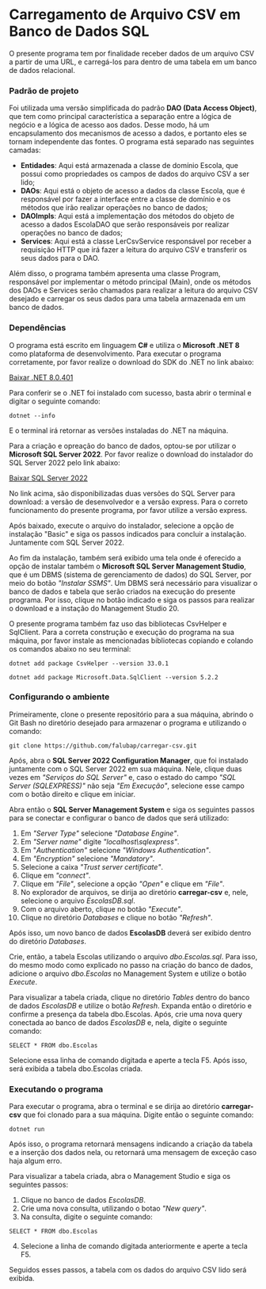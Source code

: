 # Carregamento de Arquivo CSV em Banco de Dados SQL

O presente programa tem por finalidade receber dados de um arquivo CSV a partir de uma URL, e carregá-los para dentro de uma tabela em um banco de dados relacional.

### Padrão de projeto
Foi utilizada uma versão simplificada do padrão **DAO (Data Access Object)**, que tem como principal característica a separação entre a lógica de negócio e a lógica de acesso aos dados. Desse modo, há um encapsulamento dos mecanismos de acesso a dados, e portanto eles se tornam independente das fontes.
O programa está separado nas seguintes camadas:
- **Entidades**: Aqui está armazenada a classe de domínio Escola, que possui como propriedades os campos de dados do arquivo CSV a ser lido;
- **DAOs**: Aqui está o objeto de acesso a dados da classe Escola, que é responsável por fazer a interface entre a classe de domínio e os métodos que irão realizar operações no banco de dados;
- **DAOImpls**: Aqui está a implementação dos métodos do objeto de acesso a dados EscolaDAO que serão responsáveis por realizar operações no banco de dados;
- **Services**: Aqui está a classe LerCsvService responsável por receber a requisição HTTP que irá fazer a leitura do arquivo CSV e transferir os seus dados para o DAO.

Além disso, o programa também apresenta uma classe  Program, responsável por implementar o método principal (Main), onde os métodos dos DAOs e Services serão chamados para realizar a leitura do arquivo CSV desejado e carregar os seus dados para uma tabela armazenada em um banco de dados.

### Dependências
O programa está escrito em linguagem **C#** e utiliza o **Microsoft .NET 8** como plataforma de desenvolvimento. Para executar o programa corretamente, por favor realize o download do SDK do .NET no link abaixo:

[Baixar .NET 8.0.401](https://dotnet.microsoft.com/pt-br/download/dotnet/8.0)

Para conferir se o .NET foi instalado com sucesso, basta abrir o terminal e digitar o seguinte comando:

``dotnet --info``

E o terminal irá retornar as versões instaladas do .NET na máquina.

Para a criação e opreação do banco de dados, optou-se por utilizar o **Microsoft SQL Server 2022**. Por favor realize o download do instalador do SQL Server 2022 pelo link abaixo:

[Baixar SQL Server 2022](https://www.microsoft.com/pt-br/sql-server/sql-server-downloads)

No link acima, são disponibilizadas duas versões do SQL Server para download: a versão de desenvolvedor e a versão express. Para o correto funcionamento do presente programa, por favor utilize a versão express.


Após baixado, execute o arquivo do instalador, selecione a opção de instalação "Basic" e siga os passos indicados para concluir a instalação. Juntamente com SQL Server 2022.


Ao fim da instalação, também será exibido uma tela onde é oferecido a opção de instalar também o **Microsoft SQL Server Management Studio**, que é um DBMS (sistema de gerenciamento de dados) do SQL Server, por meio do botão *"Instalar SSMS"*. Um DBMS será necessário para visualizar o banco de dados e tabela que serão criados na execução do presente programa. Por isso, clique no botão indicado e siga os passos para realizar o download e a instação do Management Studio 20.

O presente programa também faz uso das bibliotecas CsvHelper e SqlClient. Para a correta construção e execução do programa na sua máquina, por favor instale as mencionadas bibliotecas copiando e colando os comandos abaixo no seu terminal:

``dotnet add package CsvHelper --version 33.0.1``

``dotnet add package Microsoft.Data.SqlClient --version 5.2.2``


### Configurando o ambiente
Primeiramente, clone o presente repositório para a sua máquina, abrindo o Git Bash no diretório desejado para armazenar o programa e utilizando o comando:

``git clone https://github.com/falubap/carregar-csv.git``

Após, abra o **SQL Server 2022 Configuration Manager**, que foi instalado juntamente com o SQL Server 2022 em sua máquina. Nele, clique duas vezes em *"Serviços do SQL Server"* e, caso o estado do campo *"SQL Server (SQLEXPRESS)"* não seja *"Em Execução"*, selecione esse campo com o botão direito e clique em iniciar.

Abra então o **SQL Server Management System** e siga os seguintes passos para se conectar e configurar o banco de dados que será utilizado:

1. Em *"Server Type"* selecione *"Database Engine"*.
2. Em *"Server name"* digite *"localhost\sqlexpress"*.
3. Em "*Authentication"* selecione *"Windows Authentication"*.
4. Em *"Encryption"* selecione *"Mandatory"*.
5. Selecione a caixa *"Trust server certificate"*.
6. Clique em *"connect"*.
7. Clique em *"File"*, selecione a opção *"Open"* e clique em *"File"*.
8. No explorador de arquivos, se dirija ao diretório **carregar-csv** e, nele, selecione o arquivo *EscolasDB.sql*.
9. Com o arquivo aberto, clique no botão *"Execute"*.
10. Clique no diretório *Databases* e clique no botão *"Refresh"*.

Após isso, um novo banco de dados **EscolasDB** deverá ser exibido dentro do diretório *Databases*.

Crie, então, a tabela Escolas utilizando o arquivo *dbo.Escolas.sql*. Para isso, do mesmo modo como explicado no passo na criação do banco de dados, adicione o arquivo *dbo.Escolas* no Management System e utilize o botão *Execute*. 

Para visualizar a tabela criada, clique no diretório *Tables* dentro do banco de dados *EscolasDB* e utilize o botão *Refresh*. Expanda então o diretório e confirme a presença da tabela dbo.Escolas. Após, crie uma nova query conectada ao banco de dados *EscolasDB* e, nela, digite o seguinte comando:

``SELECT * FROM dbo.Escolas``

Selecione essa linha de comando digitada e aperte a tecla F5. Após isso, será exibida a tabela dbo.Escolas criada.

### Executando o programa
Para executar o programa, abra o terminal e se dirija ao diretório **carregar-csv** que foi clonado para a sua máquina. Digite então o seguinte comando:

``dotnet run``

Após isso, o programa retornará mensagens indicando a criação da tabela e a inserção dos dados nela, ou retornará uma mensagem de exceção caso haja algum erro.

Para visualizar a tabela criada, abra o Management Studio e siga os seguintes passos:

1. Clique no banco de dados *EscolasDB*.
2. Crie uma nova consulta, utilizando o botao *"New query"*.
3. Na consulta, digite o seguinte comando:

``SELECT * FROM dbo.Escolas``

4. Selecione a linha de comando digitada anteriormente e aperte a tecla F5.

Seguidos esses passos, a tabela com os dados do arquivo CSV lido será exibida.
